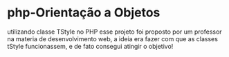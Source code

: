 # php-Orientação a Objetos
utilizando classe TStyle no PHP
esse projeto foi proposto por um professor na materia de desenvolvimento web,
a ideia era fazer com que as classes tStyle funcionassem, e de fato consegui atingir o objetivo!
